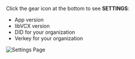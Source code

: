 Click the gear icon at the bottom to see **SETTINGS**:

* App version
* libVCX version
* DID for your organization
* Verkey for your organization

![Settings Page](https://s3.us-east-2.amazonaws.com/static.evernym.com/images/VCX/SettingsPage.png)
